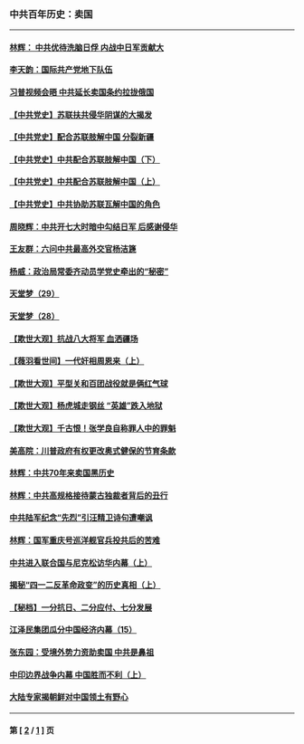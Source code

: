 ### 中共百年历史：卖国
---
#### [林辉： 中共优待洗脑日俘 内战中日军贡献大](../../pages/nf1176117/n13624644.md?06170430) 
#### [李天韵：国际共产党地下队伍](../../pages/nf1176117/n13611808.md?06170430) 
#### [习普视频会晤 中共延长卖国条约拉拢俄国](../../pages/nf1176117/n13060971.md?06170430) 
#### [【中共党史】苏联扶共侵华阴谋的大揭发](../../pages/nf1176117/n13056050.md?06170430) 
#### [【中共党史】配合苏联肢解中国 分裂新疆](../../pages/nf1176117/n13040700.md?06170430) 
#### [【中共党史】中共配合苏联肢解中国（下）](../../pages/nf1176117/n13035660.md?06170430) 
#### [【中共党史】中共配合苏联肢解中国（上）](../../pages/nf1176117/n13030262.md?06170430) 
#### [【中共党史】中共协助苏联瓦解中国的角色](../../pages/nf1176117/n13018109.md?06170430) 
#### [周晓辉：中共开七大时暗中勾结日军 后感谢侵华](../../pages/nf1176117/n12921960.md?06170430) 
#### [王友群：六问中共最高外交官杨洁篪](../../pages/nf1176117/n12836495.md?06170430) 
#### [杨威：政治局常委齐动员学党史牵出的“秘密”](../../pages/nf1176117/n12764642.md?06170430) 
#### [天堂梦（29）](../../pages/nf1176117/n12408465.md?06170430) 
#### [天堂梦（28）](../../pages/nf1176117/n12408309.md?06170430) 
#### [【欺世大观】抗战八大将军 血洒疆场](../../pages/nf1176117/n12357044.md?06170430) 
#### [【薇羽看世间】一代奸相周恩来（上）](../../pages/nf1176117/n12401109.md?06170430) 
#### [【欺世大观】平型关和百团战役就是俩红气球](../../pages/nf1176117/n12359157.md?06170430) 
#### [【欺世大观】杨虎城走钢丝 “英雄”跌入地狱](../../pages/nf1176117/n12358840.md?06170430) 
#### [【欺世大观】千古恨！张学良自称罪人中的罪魁](../../pages/nf1176117/n12358629.md?06170430) 
#### [美高院：川普政府有权更改奥式健保的节育条款](../../pages/nf1176117/n12242171.md?06170430) 
#### [林辉：中共70年来卖国黑历史](../../pages/nf1176117/n11552181.md?06170430) 
#### [林辉：中共高规格接待蒙古独裁者背后的丑行](../../pages/nf1176117/n11225005.md?06170430) 
#### [中共陆军纪念“先烈”引汪精卫诗句遭嘲讽](../../pages/nf1176117/n11153345.md?06170430) 
#### [林辉：国军重庆号巡洋舰官兵投共后的苦难](../../pages/nf1176117/n10997801.md?06170430) 
#### [中共进入联合国与尼克松访华内幕（上）](../../pages/nf1176117/n10138788.md?06170430) 
#### [揭秘“四一二反革命政变”的历史真相（上）](../../pages/nf1176117/n9996650.md?06170430) 
#### [【秘档】一分抗日、二分应付、七分发展](../../pages/nf1176117/n9331484.md?06170430) 
#### [江泽民集团瓜分中国经济内幕（15）](../../pages/nf1176117/n9268584.md?06170430) 
#### [张东园：受境外势力资助卖国 中共是鼻祖](../../pages/nf1176117/n9272480.md?06170430) 
#### [中印边界战争内幕 中国胜而不利（上）](../../pages/nf1176117/n9252458.md?06170430) 
#### [大陆专家揭朝鲜对中国领土有野心](../../pages/nf1176117/n9074056.md?06170430) 

---
#### 第 [ [2](./2.md?06170430) / [1](./1.md?06170430) ] 页
